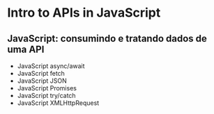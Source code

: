 # Intro to APIs in JavaScript

## JavaScript: consumindo e tratando dados de uma API

- JavaScript async/await
- JavaScript fetch
- JavaScript JSON
- JavaScript Promises
- JavaScript try/catch
- JavaScript XMLHttpRequest
